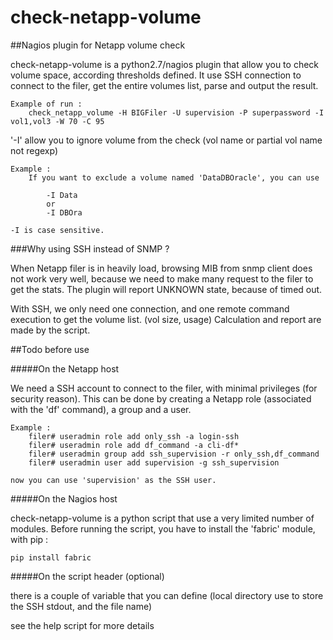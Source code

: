 # check-netapp-volume
##Nagios plugin for Netapp volume check



check-netapp-volume is a python2.7/nagios plugin that allow you to check volume space, according thresholds defined.
It use SSH connection to connect to the filer, get the entire volumes list, parse and output the result.


    Example of run : 
        check_netapp_volume -H BIGFiler -U supervision -P superpassword -I vol1,vol3 -W 70 -C 95


'-I' allow you to ignore volume from the check (vol name or partial vol name not regexp)

    Example :
        If you want to exclude a volume named 'DataDBOracle', you can use 
        
            -I Data
            or
            -I DBOra
    
    -I is case sensitive.
    
    

###Why using SSH instead of SNMP ?

When Netapp filer is in heavily load, browsing MIB from snmp client does not work very well, because we need to make many request to the filer to get the stats. The plugin will report UNKNOWN state, because of timed out.

With SSH, we only need one connection, and one remote command execution to get the volume list. (vol size, usage)
Calculation and report are made by the script. 



##Todo before use



#####On the Netapp host

We need a SSH account to connect to the filer, with minimal privileges (for security reason).
This can be done by creating a Netapp role (associated with the 'df' command), a group and a user.

    Example :
        filer# useradmin role add only_ssh -a login-ssh
        filer# useradmin role add df_command -a cli-df*
        filer# useradmin group add ssh_supervision -r only_ssh,df_command
        filer# useradmin user add supervision -g ssh_supervision
        
    now you can use 'supervision' as the SSH user.
    
    
    
#####On the Nagios host

check-netapp-volume is a python script that use a very limited number of modules.
Before running the script, you have to install the 'fabric' module, with pip :

    pip install fabric
  
  
  
#####On the script header (optional)

there is a couple of variable that you can define (local directory use to store the SSH stdout, and the file name) 

see the help script for more details
